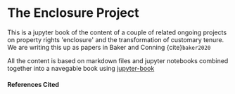# The Enclosure Project


This is a jupyter book of the content of a couple of related ongoing projects on property rights 'enclosure' and the transformation of customary tenure.  We are writing this up as papers in Baker and Conning {cite}`baker2020`

All the content is based on markdown files and jupyter notebooks combined together into a navegable book using [jupyter-book](https://jupyterbook.org/intro.html)




#### References Cited
```{bibliography} references.bib
```
